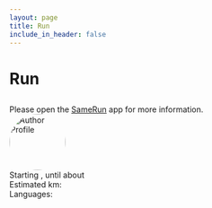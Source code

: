 ```yaml
---
layout: page
title: Run
include_in_header: false
---
```

<h1 id='title'>Run</h1>
<h2 id='subtitle'></h2>
<div>Please open the <a href="/">SameRun</a> app for more information.</div>
<img alt='Author Profile' id='author' style="
  width:100px;
  height:100px;
  object-fit:cover;
  border-radius:50%;
"/>
<div>Starting <span id='planned_start'></span>, until about <span id='planned_end'></span></div>
<div>Estimated km: <span id='distance'></span></div>
<div>Languages: <span id='lang'></span></div>

<script>
    function getSearchParameters() {
        var prmstr = window.location.search.substr(1);
        return prmstr != null && prmstr != "" ? transformToAssocArray(prmstr) : {};
    }
    function transformToAssocArray( prmstr ) {
        var params = {};
        var prmarr = prmstr.split("&");
        for ( var i = 0; i < prmarr.length; i++) {
            var tmparr = prmarr[i].split("=");
            params[tmparr[0]] = decodeURIComponent(tmparr[1]);
        }
        return params;
    }
    var params = getSearchParameters();
    document.getElementById("title").innerHTML = params.title.replace(/\+/g, " ");
    document.getElementById("subtitle").innerHTML = params.description.replace(/\+/g, " ") ?? 'No subtitle given.';
    document.getElementById("author").src = params.picture;
    document.getElementById("planned_start").innerHTML = params.planned_datetime.replace(/\+/g, " ").substr(0, 16);
    document.getElementById("planned_end").innerHTML = params.planned_end.replace(/\+/g, " ").substr(0, 16);
    document.getElementById("distance").innerHTML = params.distance;
    document.getElementById("lang").innerHTML = params.language_icon.replace(/\+/g, " ");
</script>